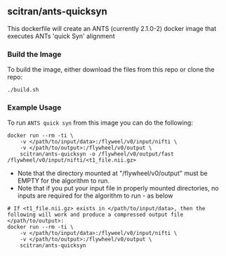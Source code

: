 ## scitran/ants-quicksyn

This dockerfile will create an ANTS (currently 2.1.0-2) docker image that
executes ANTs 'quick Syn' alignment


### Build the Image
To build the image, either download the files from this repo or clone the repo:
```
./build.sh
```

### Example Usage ###
To run ```ANTS quick syn``` from this image you can do the following:
```
docker run --rm -ti \
    -v </path/to/input/data>:/flyweel/v0/input/nifti \
    -v </path/to/output>:/flywheel/v0/output \
    scitran/ants-quicksyn -o /flywheel/v0/output/fast /flywheel/v0/input/nifti/<t1_file.nii.gz>
```
* Note that the directory mounted at "/flywheel/v0/output" must be EMPTY for the algorithm to run.
* Note that if you put your input file in properly mounted directories, no inputs are required for the algorithm to run - as below


```
# If <t1_file.nii.gz> exists in </path/to/input/data>, then the following will work and produce a compressed output file </path/to/output>:
docker run --rm -ti \
    -v </path/to/input/data>:/flyweel/v0/input/nifti \
    -v </path/to/output>:/flywheel/v0/output \
    scitran/ants-quicksyn
```

